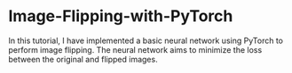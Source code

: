 # Image-Flipping-with-PyTorch

In this tutorial, I have implemented a basic neural network using PyTorch to perform image flipping. The neural network aims to minimize the loss between the original and flipped images.

